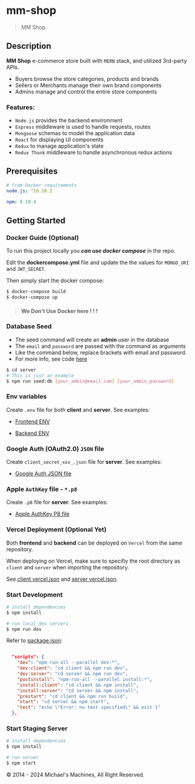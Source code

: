 # mm-shop

> MM Shop

## Description

**MM Shop** e-commerce store built with `MERN` stack, and utilized 3rd-party APIs.

- Buyers browse the store categories, products and brands
- Sellers or Merchants manage their own brand components
- Admins manage and control the entire store components

### Features:

- `Node.js` provides the backend environment
- `Express` middleware is used to handle requests, routes
- `Mongoose` schemas to model the application data
- `React` for displaying UI components
- `Redux` to manage application's state
- `Redux Thunk` middleware to handle asynchronous redux actions

## Prerequisites

```yaml
# from Docker requirements
node.js: ^16.20.2

npm: 8.19.4
```

## Getting Started

### Docker Guide (Optional)

To run this project locally you **_can use docker compose_** in the repo.

Edit the **dockercompose.yml** file and update the the values for `MONGO_URI` and `JWT_SECRET`.

Then simply start the docker compose:

```bash
$ docker-compose build
$ docker-compose up
```

> #### We Don't Use Docker here ! ! !

### Database Seed

- The seed command will create an **admin** user in the database
- The `email` and `password` are passed with the command as arguments
- Like the command below, replace brackets with email and password.
- For more info, see code [here](server/utils/seed.js)

```bash
$ cd server
# This is just an example
$ npm run seed:db [your_admin@email.com] [your_admin_password]
```

### Env variables

Create `.env` file for both **client** and **server**. See examples:

- [Frontend ENV](client/.env.example)

- [Backend ENV](server/.env.example)

### Google Auth (OAuth2.0) `JSON` file

Create `client_secret_xxx_.json` file for **server**. See examples:

- [Google Auth JSON file](server/client_secret.apps.googleusercontent.com.json.example)

### Apple `AuthKey` file - `*.p8`

Create `.p8` file for **server**. See examples:

- [Apple AuthKey P8 file](server/AuthKey_8MWT8952R5.p8.example)

### Vercel Deployment (Optional Yet)

Both **frontend** and **backend** can be deployed on `Vercel` from the same repository.

When deploying on Vercel, make sure to specifiy the root directory as `client` and `server` when importing the repository.

See [client vercel.json](client/vercel.json) and [server vercel.json](server/vercel.json).

### Start Development

```bash
# install dependencies
$ npm install

# run local dev servers
$ npm run dev
```

Refer to [package.json](package.json):

```json

  "scripts": {
    "dev": "npm-run-all --parallel dev:*",
    "dev:client": "cd client && npm run dev",
    "dev:server": "cd server && npm run dev",
    "postinstall": "npm-run-all --parallel install:*",
    "install:client": "cd client && npm install",
    "install:server": "cd server && npm install",
    "prestart": "cd client && npm run build",
    "start": "cd server && npm start",
    "test": "echo \"Error: no test specified\" && exit 1"
  },

```

### Start Staging Server

```bash
# install dependencies
$ npm install

# run server
$ npm start
```

&copy; 2014 - 2024 Michael's Machines, All Right Reserved.
